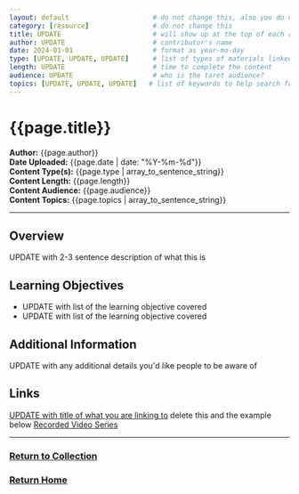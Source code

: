 ```yaml
---
layout: default                     # do not change this, also you do not need to remove text after '#'. These comments won't be rendered on the website.
category: [resource]                # do not change this
title: UPDATE                       # will show up at the top of each resource page
author: UPDATE                      # contributor's name
date: 2024-01-01                    # format as year-mo-day
type: [UPDATE, UPDATE, UPDATE]      # list of types of materials linked to (e.g. full course, lecture slides, notebooks, etc)
length: UPDATE                      # time to complete the content
audience: UPDATE                    # who is the taret audience?
topics: [UPDATE, UPDATE, UPDATE]   # list of keywords to help search for concepts covered
---
```

# {{page.title}}  
**Author:** {{page.author}}  
**Date Uploaded:** {{page.date | date: "%Y-%m-%d"}}  
**Content Type(s):** {{page.type | array_to_sentence_string}}  
**Content Length:** {{page.length}}  
**Content Audience:** {{page.audience}}  
**Content Topics:** {{page.topics | array_to_sentence_string}}  
* * *

## Overview
UPDATE with 2-3 sentence description of what this is

## Learning Objectives
* UPDATE with list of the learning objective covered
* UPDATE with list of the learning objective covered

## Additional Information
UPDATE with any additional details you'd like people to be aware of

## Links
[UPDATE with title of what you are linking to](https:UPDATELINKTOYOURMATERIALS.com)
delete this and the example below
[Recorded Video Series](https://www.youtube.com/watch?v=nNQToVpz3_o&list=PLUDGrMBDVGZlmFW1kbmq9NI2cMs2eCRON)

* * *
### [Return to Collection](https://MatSciEdu.github.io/DSM-CORE/resource-collection)
### [Return Home](https://MatSciEdu.github.io/DSM-CORE)

